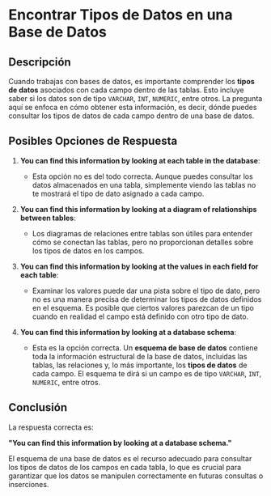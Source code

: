 # Encontrar Tipos de Datos en una Base de Datos

## Descripción

Cuando trabajas con bases de datos, es importante comprender los **tipos de datos** asociados con cada campo dentro de las tablas. Esto incluye saber si los datos son de tipo `VARCHAR`, `INT`, `NUMERIC`, entre otros. La pregunta aquí se enfoca en cómo obtener esta información, es decir, dónde puedes consultar los tipos de datos de cada campo dentro de una base de datos.

## Posibles Opciones de Respuesta

1. **You can find this information by looking at each table in the database**:
   - Esta opción no es del todo correcta. Aunque puedes consultar los datos almacenados en una tabla, simplemente viendo las tablas no te mostrará el tipo de dato asignado a cada campo.

2. **You can find this information by looking at a diagram of relationships between tables**:
   - Los diagramas de relaciones entre tablas son útiles para entender cómo se conectan las tablas, pero no proporcionan detalles sobre los tipos de datos en los campos.

3. **You can find this information by looking at the values in each field for each table**:
   - Examinar los valores puede dar una pista sobre el tipo de dato, pero no es una manera precisa de determinar los tipos de datos definidos en el esquema. Es posible que ciertos valores parezcan de un tipo cuando en realidad el campo está definido con otro tipo de dato.

4. **You can find this information by looking at a database schema**:
   - Esta es la opción correcta. Un **esquema de base de datos** contiene toda la información estructural de la base de datos, incluidas las tablas, las relaciones y, lo más importante, los **tipos de datos** de cada campo. El esquema te dirá si un campo es de tipo `VARCHAR`, `INT`, `NUMERIC`, entre otros.

## Conclusión

La respuesta correcta es:

**"You can find this information by looking at a database schema."**

El esquema de una base de datos es el recurso adecuado para consultar los tipos de datos de los campos en cada tabla, lo que es crucial para garantizar que los datos se manipulen correctamente en futuras consultas o inserciones.
